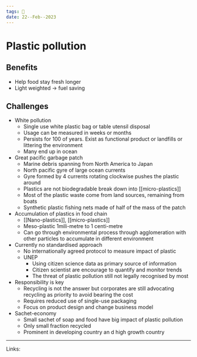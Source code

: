 ```yaml
---
tags: 🌱
date: 22--Feb--2023
---
```


# Plastic pollution

## Benefits
- Help food stay fresh longer
- Light weighted → fuel saving
## Challenges
- White pollution
    - Single use white plastic bag or table utensil disposal
    - Usage can be measured in weeks or months
    - Persists for 100 of years. Exist as functional product or landfills or littering the environment
    - Many end up in ocean
- Great pacific garbage patch
    - Marine debris spanning from North America to Japan
    - North pacific gyre of large ocean currents
    - Gyre formed by 4 currents rotating clockwise pushes the plastic around
    - Plastics are not biodegradable break down into [[micro-plastics]]
    - Most of the plastic waste come from land sources, remaining from boats
    - Synthetic plastic fishing nets made of half of the mass of the patch
- Accumulation of plastics in food chain
    - [[Nano-plastics]], [[micro-plastics]]
    - Meso-plastic 1mili-metre to 1 centi-metre
    -  Can go through environmental process through agglomeration with other particles to accumulate in different environment
- Currently no standardised approach
    - No internationally agreed protocol to measure impact of plastic
    - UNEP
        - Using citizen science data as primary source of information
        - Citizen scientist are encourage to quantify and monitor trends
        - The threat of plastic pollution still not legally recognised by most
- Responsibility is key
    - Recycling is not the answer but corporates are still advocating recycling as priority to avoid bearing the cost
    - Requires reduced use of single-use packaging
    - Focus on product design and change business model
- Sachet-economy
    - Small sachet of soap and food have big impact of plastic pollution
    - Only small fraction recycled
    - Prominent in developing country an d high growth country
---
Links: 